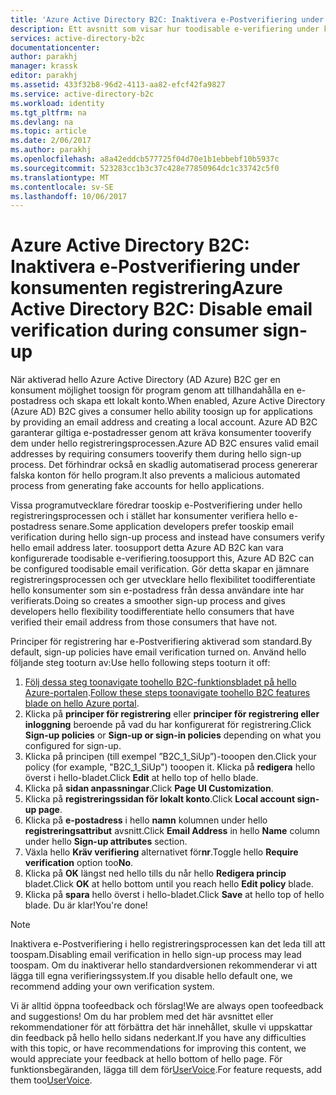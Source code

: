 ```yaml
---
title: 'Azure Active Directory B2C: Inaktivera e-Postverifiering under registreringen konsumenten | Microsoft Docs'
description: Ett avsnitt som visar hur toodisable e-verifiering under konsumenten registrering i Azure Active Directory B2C
services: active-directory-b2c
documentationcenter: 
author: parakhj
manager: krassk
editor: parakhj
ms.assetid: 433f32b8-96d2-4113-aa82-efcf42fa9827
ms.service: active-directory-b2c
ms.workload: identity
ms.tgt_pltfrm: na
ms.devlang: na
ms.topic: article
ms.date: 2/06/2017
ms.author: parakhj
ms.openlocfilehash: a8a42eddcb577725f04d70e1b1ebbebf10b5937c
ms.sourcegitcommit: 523283cc1b3c37c428e77850964dc1c33742c5f0
ms.translationtype: MT
ms.contentlocale: sv-SE
ms.lasthandoff: 10/06/2017
---
```

# <a name="azure-active-directory-b2c-disable-email-verification-during-consumer-sign-up"></a><span data-ttu-id="960b6-103">Azure Active Directory B2C: Inaktivera e-Postverifiering under konsumenten registrering</span><span class="sxs-lookup"><span data-stu-id="960b6-103">Azure Active Directory B2C: Disable email verification during consumer sign-up</span></span>
<span data-ttu-id="960b6-104">När aktiverad hello Azure Active Directory (AD Azure) B2C ger en konsument möjlighet toosign för program genom att tillhandahålla en e-postadress och skapa ett lokalt konto.</span><span class="sxs-lookup"><span data-stu-id="960b6-104">When enabled, Azure Active Directory (Azure AD) B2C gives a consumer hello ability toosign up for applications by providing an email address and creating a local account.</span></span> <span data-ttu-id="960b6-105">Azure AD B2C garanterar giltiga e-postadresser genom att kräva konsumenter tooverify dem under hello registreringsprocessen.</span><span class="sxs-lookup"><span data-stu-id="960b6-105">Azure AD B2C ensures valid email addresses by requiring consumers tooverify them during hello sign-up process.</span></span> <span data-ttu-id="960b6-106">Det förhindrar också en skadlig automatiserad process genererar falska konton för hello program.</span><span class="sxs-lookup"><span data-stu-id="960b6-106">It also prevents a malicious automated process from generating fake accounts for hello applications.</span></span>

<span data-ttu-id="960b6-107">Vissa programutvecklare föredrar tooskip e-Postverifiering under hello registreringsprocessen och i stället har konsumenter verifiera hello e-postadress senare.</span><span class="sxs-lookup"><span data-stu-id="960b6-107">Some application developers prefer tooskip email verification during hello sign-up process and instead have consumers verify hello email address later.</span></span> <span data-ttu-id="960b6-108">toosupport detta Azure AD B2C kan vara konfigurerade toodisable e-verifiering.</span><span class="sxs-lookup"><span data-stu-id="960b6-108">toosupport this, Azure AD B2C can be configured toodisable email verification.</span></span> <span data-ttu-id="960b6-109">Gör detta skapar en jämnare registreringsprocessen och ger utvecklare hello flexibilitet toodifferentiate hello konsumenter som sin e-postadress från dessa användare inte har verifierats.</span><span class="sxs-lookup"><span data-stu-id="960b6-109">Doing so creates a smoother sign-up process and gives developers hello flexibility toodifferentiate hello consumers that have verified their email address from those consumers that have not.</span></span>

<span data-ttu-id="960b6-110">Principer för registrering har e-Postverifiering aktiverad som standard.</span><span class="sxs-lookup"><span data-stu-id="960b6-110">By default, sign-up policies have email verification turned on.</span></span> <span data-ttu-id="960b6-111">Använd hello följande steg tooturn av:</span><span class="sxs-lookup"><span data-stu-id="960b6-111">Use hello following steps tooturn it off:</span></span>

1. <span data-ttu-id="960b6-112">[Följ dessa steg toonavigate toohello B2C-funktionsbladet på hello Azure-portalen](active-directory-b2c-app-registration.md#navigate-to-b2c-settings).</span><span class="sxs-lookup"><span data-stu-id="960b6-112">[Follow these steps toonavigate toohello B2C features blade on hello Azure portal](active-directory-b2c-app-registration.md#navigate-to-b2c-settings).</span></span>
2. <span data-ttu-id="960b6-113">Klicka på **principer för registrering** eller **principer för registrering eller inloggning** beroende på vad du har konfigurerat för registrering.</span><span class="sxs-lookup"><span data-stu-id="960b6-113">Click **Sign-up policies** or **Sign-up or sign-in policies** depending on what you configured for sign-up.</span></span>
3. <span data-ttu-id="960b6-114">Klicka på principen (till exempel ”B2C_1_SiUp”)-tooopen den.</span><span class="sxs-lookup"><span data-stu-id="960b6-114">Click your policy (for example, "B2C_1_SiUp") tooopen it.</span></span> <span data-ttu-id="960b6-115">Klicka på **redigera** hello överst i hello-bladet.</span><span class="sxs-lookup"><span data-stu-id="960b6-115">Click **Edit** at hello top of hello blade.</span></span>
4. <span data-ttu-id="960b6-116">Klicka på **sidan anpassningar**.</span><span class="sxs-lookup"><span data-stu-id="960b6-116">Click **Page UI Customization**.</span></span>
5. <span data-ttu-id="960b6-117">Klicka på **registreringssidan för lokalt konto**.</span><span class="sxs-lookup"><span data-stu-id="960b6-117">Click **Local account sign-up page**.</span></span>
6. <span data-ttu-id="960b6-118">Klicka på **e-postadress** i hello **namn** kolumnen under hello **registreringsattribut** avsnitt.</span><span class="sxs-lookup"><span data-stu-id="960b6-118">Click **Email Address** in hello **Name** column under hello **Sign-up attributes** section.</span></span>
7. <span data-ttu-id="960b6-119">Växla hello **Kräv verifiering** alternativet för**nr**.</span><span class="sxs-lookup"><span data-stu-id="960b6-119">Toggle hello **Require verification** option too**No**.</span></span>
8. <span data-ttu-id="960b6-120">Klicka på **OK** längst ned hello tills du når hello **Redigera princip** bladet.</span><span class="sxs-lookup"><span data-stu-id="960b6-120">Click **OK** at hello bottom until you reach hello **Edit policy** blade.</span></span>
9. <span data-ttu-id="960b6-121">Klicka på **spara** hello överst i hello-bladet.</span><span class="sxs-lookup"><span data-stu-id="960b6-121">Click **Save** at hello top of hello blade.</span></span> <span data-ttu-id="960b6-122">Du är klar!</span><span class="sxs-lookup"><span data-stu-id="960b6-122">You're done!</span></span>

> [!NOTE]
> <span data-ttu-id="960b6-123">Inaktivera e-Postverifiering i hello registreringsprocessen kan det leda till att toospam.</span><span class="sxs-lookup"><span data-stu-id="960b6-123">Disabling email verification in hello sign-up process may lead toospam.</span></span> <span data-ttu-id="960b6-124">Om du inaktiverar hello standardversionen rekommenderar vi att lägga till egna verifieringssystem.</span><span class="sxs-lookup"><span data-stu-id="960b6-124">If you disable hello default one, we recommend adding your own verification system.</span></span>
> 
> 

<span data-ttu-id="960b6-125">Vi är alltid öppna toofeedback och förslag!</span><span class="sxs-lookup"><span data-stu-id="960b6-125">We are always open toofeedback and suggestions!</span></span> <span data-ttu-id="960b6-126">Om du har problem med det här avsnittet eller rekommendationer för att förbättra det här innehållet, skulle vi uppskattar din feedback på hello hello sidans nederkant.</span><span class="sxs-lookup"><span data-stu-id="960b6-126">If you have any difficulties with this topic, or have recommendations for improving this content, we would appreciate your feedback at hello bottom of hello page.</span></span> <span data-ttu-id="960b6-127">För funktionsbegäranden, lägga till dem för[UserVoice](https://feedback.azure.com/forums/169401-azure-active-directory/category/160596-b2c).</span><span class="sxs-lookup"><span data-stu-id="960b6-127">For feature requests, add them too[UserVoice](https://feedback.azure.com/forums/169401-azure-active-directory/category/160596-b2c).</span></span>
